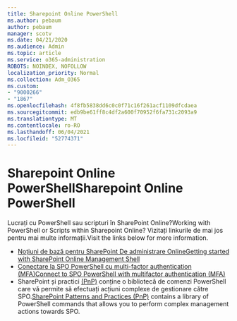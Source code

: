 ```yaml
---
title: Sharepoint Online PowerShell
ms.author: pebaum
author: pebaum
manager: scotv
ms.date: 04/21/2020
ms.audience: Admin
ms.topic: article
ms.service: o365-administration
ROBOTS: NOINDEX, NOFOLLOW
localization_priority: Normal
ms.collection: Adm_O365
ms.custom:
- "9000266"
- "1867"
ms.openlocfilehash: 4f8fb5838dd6c0c0f71c16f261acf1109dfcdaea
ms.sourcegitcommit: edb9be61ff8c4df2a600f70952f6fa731c2093a9
ms.translationtype: MT
ms.contentlocale: ro-RO
ms.lasthandoff: 06/04/2021
ms.locfileid: "52774371"
---
```

# <a name="sharepoint-online-powershell"></a><span data-ttu-id="e6f72-102">Sharepoint Online PowerShell</span><span class="sxs-lookup"><span data-stu-id="e6f72-102">Sharepoint Online PowerShell</span></span>

<span data-ttu-id="e6f72-103">Lucrați cu PowerShell sau scripturi în SharePoint Online?</span><span class="sxs-lookup"><span data-stu-id="e6f72-103">Working with PowerShell or Scripts within Sharepoint Online?</span></span> <span data-ttu-id="e6f72-104">Vizitați linkurile de mai jos pentru mai multe informații.</span><span class="sxs-lookup"><span data-stu-id="e6f72-104">Visit the links below for more information.</span></span>
- [<span data-ttu-id="e6f72-105">Noțiuni de bază pentru SharePoint De administrare Online</span><span class="sxs-lookup"><span data-stu-id="e6f72-105">Getting started with SharePoint Online Management Shell</span></span>](/powershell/sharepoint/sharepoint-online/connect-sharepoint-online?view=sharepoint-ps)
- [<span data-ttu-id="e6f72-106">Conectare la SPO PowerShell cu multi-factor authentication (MFA)</span><span class="sxs-lookup"><span data-stu-id="e6f72-106">Connect to SPO PowerShell with multifactor authentication (MFA)</span></span>](/powershell/sharepoint/sharepoint-online/connect-sharepoint-online?view=sharepoint-ps#to-connect-with-multifactor-authentication-mfa)
- <span data-ttu-id="e6f72-107">SharePoint și practici [(PnP)](/powershell/sharepoint/sharepoint-pnp/sharepoint-pnp-cmdlets?view=sharepoint-ps) conține o bibliotecă de comenzi PowerShell care vă permite să efectuați acțiuni complexe de gestionare către SPO.</span><span class="sxs-lookup"><span data-stu-id="e6f72-107">[SharePoint Patterns and Practices (PnP)](/powershell/sharepoint/sharepoint-pnp/sharepoint-pnp-cmdlets?view=sharepoint-ps) contains a library of PowerShell commands that allows you to perform complex management actions towards SPO.</span></span>